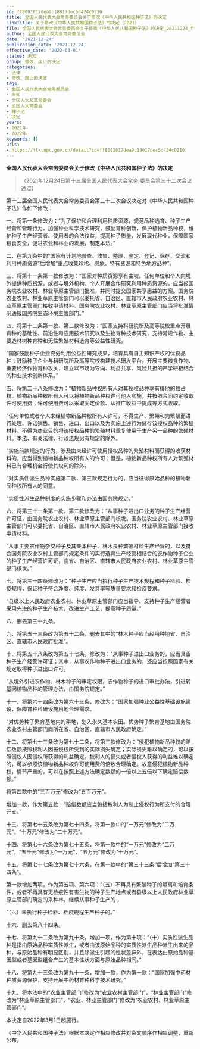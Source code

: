 ```yaml
---
id: ff8081817dea9c18017dec5d424c0210
title: 全国人民代表大会常务委员会关于修改《中华人民共和国种子法》的决定
LinkTitle: 关于修改《中华人民共和国种子法》的决定（2021）
file: 全国人民代表大会常务委员会关于修改《中华人民共和国种子法》的决定_20211224_ff8081817dea9c18017dec5d424c0210.docx
author: 全国人民代表大会常务委员会
date: '2021-12-24'
publication_date: '2021-12-24'
effective_date: '2022-03-01'
status: 未知
group: 修改、废止的决定
categories:
- 法律
- 修改、废止的决定
tags:
- 全国人民代表大会常务委员会
- 未知
- 全国人大及其常委会
- 全国人大常委会
- 种子法
- 决定
years:
- 2021年
- 2022年
keywords: []
urls:
- https://flk.npc.gov.cn/detail?id=ff8081817dea9c18017dec5d424c0210
---
```


**全国人民代表大会常务委员会关于修改《中华人民共和国种子法》的决定**

> （2021年12月24日第十三届全国人民代表大会常务
> 委员会第三十二次会议通过）

第十三届全国人民代表大会常务委员会第三十二次会议决定对《中华人民共和国种子法》作如下修改：

一、将第一条修改为：“为了保护和合理利用种质资源，规范品种选育、种子生产经营和管理行为，加强种业科学技术研究，鼓励育种创新，保护植物新品种权，维护种子生产经营者、使用者的合法权益，提高种子质量，发展现代种业，保障国家粮食安全，促进农业和林业的发展，制定本法。”

二、在第九条中的“国家有计划地普查、收集、整理、鉴定、登记、保存、交流和利用种质资源”后增加“重点收集珍稀、濒危、特有资源和特色地方品种”。

三、将第十一条第一款修改为：“国家对种质资源享有主权。任何单位和个人向境外提供种质资源，或者与境外机构、个人开展合作研究利用种质资源的，应当报国务院农业农村、林业草原主管部门批准，并同时提交国家共享惠益的方案。国务院农业农村、林业草原主管部门可以委托省、自治区、直辖市人民政府农业农村、林业草原主管部门接收申请材料。国务院农业农村、林业草原主管部门应当将批准情况通报国务院生态环境主管部门。”

四、将第十二条第一款、第二款修改为：“国家支持科研院所及高等院校重点开展育种的基础性、前沿性和应用技术研究以及生物育种技术研究，支持常规作物、主要造林树种育种和无性繁殖材料选育等公益性研究。

“国家鼓励种子企业充分利用公益性研究成果，培育具有自主知识产权的优良品种；鼓励种子企业与科研院所及高等院校构建技术研发平台，开展主要粮食作物、重要经济作物育种攻关，建立以市场为导向、利益共享、风险共担的产学研相结合的种业技术创新体系。”

五、将第二十八条修改为：“植物新品种权所有人对其授权品种享有排他的独占权。植物新品种权所有人可以将植物新品种权许可他人实施，并按照合同约定收取许可使用费；许可使用费可以采取固定价款、从推广收益中提成等方式收取。

“任何单位或者个人未经植物新品种权所有人许可，不得生产、繁殖和为繁殖而进行处理、许诺销售、销售、进口、出口以及为实施上述行为储存该授权品种的繁殖材料，不得为商业目的将该授权品种的繁殖材料重复使用于生产另一品种的繁殖材料。本法、有关法律、行政法规另有规定的除外。

“实施前款规定的行为，涉及由未经许可使用授权品种的繁殖材料而获得的收获材料的，应当得到植物新品种权所有人的许可；但是，植物新品种权所有人对繁殖材料已有合理机会行使其权利的除外。

“对实质性派生品种实施第二款、第三款规定行为的，应当征得原始品种的植物新品种权所有人的同意。

“实质性派生品种制度的实施步骤和办法由国务院规定。”

六、将第三十一条第一款、第二款修改为：“从事种子进出口业务的种子生产经营许可证，由国务院农业农村、林业草原主管部门核发。国务院农业农村、林业草原主管部门可以委托省、自治区、直辖市人民政府农业农村、林业草原主管部门接收申请材料。

“从事主要农作物杂交种子及其亲本种子、林木良种繁殖材料生产经营的，以及符合国务院农业农村主管部门规定条件的实行选育生产经营相结合的农作物种子企业的种子生产经营许可证，由省、自治区、直辖市人民政府农业农村、林业草原主管部门核发。”

七、将第三十四条修改为：“种子生产应当执行种子生产技术规程和种子检验、检疫规程，保证种子符合净度、纯度、发芽率等质量要求和检疫要求。

“县级以上人民政府农业农村、林业草原主管部门应当指导、支持种子生产经营者采用先进的种子生产技术，改进生产工艺，提高种子质量。”

八、删去第三十九条。

九、将第五十三条改为第五十二条，删去其中的“林木种子应当经用种地省、自治区、直辖市人民政府批准”。

十、将第五十八条改为第五十七条，修改为：“从事种子进出口业务的，应当具备种子生产经营许可证；其中，从事农作物种子进出口业务的，还应当按照国家有关规定取得种子进出口许可。

“从境外引进农作物、林木种子的审定权限，农作物种子的进口审批办法，引进转基因植物品种的管理办法，由国务院规定。”

十一、将第六十四条改为第六十三条，修改为：“国家加强种业公益性基础设施建设，保障育种科研设施用地合理需求。

“对优势种子繁育基地内的耕地，划入永久基本农田。优势种子繁育基地由国务院农业农村主管部门商所在省、自治区、直辖市人民政府确定。”

十二、将第七十三条改为第七十二条，将第三款修改为：“侵犯植物新品种权的赔偿数额按照权利人因被侵权所受到的实际损失确定；实际损失难以确定的，可以按照侵权人因侵权所获得的利益确定。权利人的损失或者侵权人获得的利益难以确定的，可以参照该植物新品种权许可使用费的倍数合理确定。故意侵犯植物新品种权，情节严重的，可以在按照上述方法确定数额的一倍以上五倍以下确定赔偿数额。”

将第四款中的“三百万元”修改为“五百万元”。

增加一款，作为第五款：“赔偿数额应当包括权利人为制止侵权行为所支付的合理开支。”

十三、将第七十五条改为第七十四条，将第一款中的“一万元”修改为“二万元”，“十万元”修改为“二十万元”。

十四、将第七十六条改为第七十五条，将第一款中的“一万元”修改为“二万元”，“五千元”修改为“一万元”，“五万元”修改为“十万元”。

十五、将第七十七条改为第七十六条，在第一款中的“第三十三条”后增加“第三十四条”。

第一款增加两项，作为第五项、第六项：“（五）不再具有繁殖种子的隔离和培育条件，或者不再具有无检疫性有害生物的种子生产地点或者县级以上人民政府林业草原主管部门确定的采种林，继续从事种子生产的；

“（六）未执行种子检验、检疫规程生产种子的。”

十六、删去第八十四条。

十七、将第九十二条改为第九十条，增加一项，作为第十项：“（十）实质性派生品种是指由原始品种实质性派生，或者由该原始品种的实质性派生品种派生出来的品种，与原始品种有明显区别，并且除派生引起的性状差异外，在表达由原始品种基因型或者基因型组合产生的基本性状方面与原始品种相同。”

十八、将第九十三条改为第九十一条，增加一款，作为第一款：“国家加强中药材种质资源保护，支持开展中药材育种科学技术研究。”

十九、将本法中的“农业主管部门”修改为“农业农村主管部门”，“林业主管部门”修改为“林业草原主管部门”，“农业、林业主管部门”修改为“农业农村、林业草原主管部门”。

本决定自2022年3月1日起施行。

《中华人民共和国种子法》根据本决定作相应修改并对条文顺序作相应调整，重新公布。
